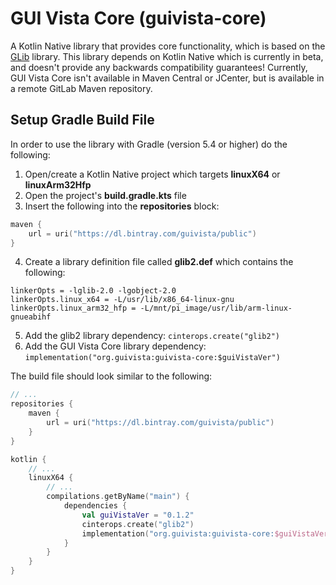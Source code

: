 # GUI Vista Core (guivista-core)

A Kotlin Native library that provides core functionality, which is based on the 
[GLib](https://developer.gnome.org/glib/) library. This library depends on Kotlin Native which is currently in beta, 
and doesn't provide any backwards compatibility guarantees! Currently, GUI Vista Core isn't available in Maven Central 
or JCenter, but is available in a remote GitLab Maven repository.


## Setup Gradle Build File

In order to use the library with Gradle (version 5.4 or higher) do the following:

1. Open/create a Kotlin Native project which targets **linuxX64** or **linuxArm32Hfp**
2. Open the project's **build.gradle.kts** file
3. Insert the following into the **repositories** block:
```kotlin
maven {
    url = uri("https://dl.bintray.com/guivista/public")
}
```
4. Create a library definition file called **glib2.def** which contains the following:
```
linkerOpts = -lglib-2.0 -lgobject-2.0
linkerOpts.linux_x64 = -L/usr/lib/x86_64-linux-gnu
linkerOpts.linux_arm32_hfp = -L/mnt/pi_image/usr/lib/arm-linux-gnueabihf
```
5. Add the glib2 library dependency: `cinterops.create("glib2")`
6. Add the GUI Vista Core library dependency: `implementation("org.guivista:guivista-core:$guiVistaVer")`

The build file should look similar to the following:
```kotlin
// ...
repositories {
    maven {
        url = uri("https://dl.bintray.com/guivista/public")
    }
}

kotlin {
    // ...
    linuxX64 {
        // ...
        compilations.getByName("main") {
            dependencies {
                val guiVistaVer = "0.1.2"
                cinterops.create("glib2")
                implementation("org.guivista:guivista-core:$guiVistaVer")
            }
        }
    }
}
```
